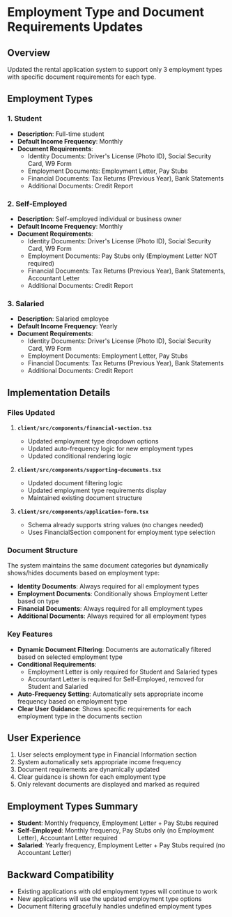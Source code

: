 # Employment Type and Document Requirements Updates

## Overview
Updated the rental application system to support only 3 employment types with specific document requirements for each type.

## Employment Types

### 1. Student
- **Description**: Full-time student
- **Default Income Frequency**: Monthly
- **Document Requirements**:
  - Identity Documents: Driver's License (Photo ID), Social Security Card, W9 Form
  - Employment Documents: Employment Letter, Pay Stubs
  - Financial Documents: Tax Returns (Previous Year), Bank Statements
  - Additional Documents: Credit Report

### 2. Self-Employed
- **Description**: Self-employed individual or business owner
- **Default Income Frequency**: Monthly
- **Document Requirements**:
  - Identity Documents: Driver's License (Photo ID), Social Security Card, W9 Form
  - Employment Documents: Pay Stubs only (Employment Letter NOT required)
  - Financial Documents: Tax Returns (Previous Year), Bank Statements, Accountant Letter
  - Additional Documents: Credit Report

### 3. Salaried
- **Description**: Salaried employee
- **Default Income Frequency**: Yearly
- **Document Requirements**:
  - Identity Documents: Driver's License (Photo ID), Social Security Card, W9 Form
  - Employment Documents: Employment Letter, Pay Stubs
  - Financial Documents: Tax Returns (Previous Year), Bank Statements
  - Additional Documents: Credit Report

## Implementation Details

### Files Updated
1. **`client/src/components/financial-section.tsx`**
   - Updated employment type dropdown options
   - Updated auto-frequency logic for new employment types
   - Updated conditional rendering logic

2. **`client/src/components/supporting-documents.tsx`**
   - Updated document filtering logic
   - Updated employment type requirements display
   - Maintained existing document structure

3. **`client/src/components/application-form.tsx`**
   - Schema already supports string values (no changes needed)
   - Uses FinancialSection component for employment type selection

### Document Structure
The system maintains the same document categories but dynamically shows/hides documents based on employment type:

- **Identity Documents**: Always required for all employment types
- **Employment Documents**: Conditionally shows Employment Letter based on type
- **Financial Documents**: Always required for all employment types
- **Additional Documents**: Always required for all employment types

### Key Features
- **Dynamic Document Filtering**: Documents are automatically filtered based on selected employment type
- **Conditional Requirements**: 
  - Employment Letter is only required for Student and Salaried types
  - Accountant Letter is required for Self-Employed, removed for Student and Salaried
- **Auto-Frequency Setting**: Automatically sets appropriate income frequency based on employment type
- **Clear User Guidance**: Shows specific requirements for each employment type in the documents section

## User Experience
1. User selects employment type in Financial Information section
2. System automatically sets appropriate income frequency
3. Document requirements are dynamically updated
4. Clear guidance is shown for each employment type
5. Only relevant documents are displayed and marked as required

## Employment Types Summary
- **Student**: Monthly frequency, Employment Letter + Pay Stubs required
- **Self-Employed**: Monthly frequency, Pay Stubs only (no Employment Letter), Accountant Letter required
- **Salaried**: Yearly frequency, Employment Letter + Pay Stubs required (no Accountant Letter)

## Backward Compatibility
- Existing applications with old employment types will continue to work
- New applications will use the updated employment type options
- Document filtering gracefully handles undefined employment types
